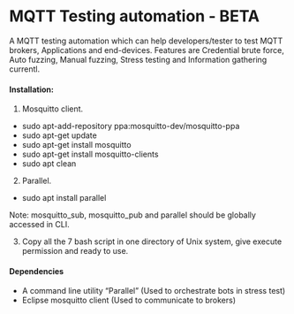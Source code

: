 # MQTT Testing automation - BETA


A MQTT testing automation which can help developers/tester to test MQTT brokers, Applications and end-devices. Features are Credential brute force, Auto fuzzing, Manual fuzzing, Stress testing and Information gathering currentl.

#### Installation:

1) Mosquitto client.
 

- sudo apt-add-repository ppa:mosquitto-dev/mosquitto-ppa
- sudo apt-get update
- sudo apt-get install mosquitto
- sudo apt-get install mosquitto-clients
- sudo apt clean


2) Parallel.
- sudo apt install parallel

Note: mosquitto_sub, mosquitto_pub and parallel should be globally accessed in
CLI.

3) Copy all the 7 bash script in one directory of Unix system, give execute permission
and ready to use.

#### Dependencies 
- A command line utility “Parallel” (Used to orchestrate bots in stress test)
- Eclipse mosquitto client (Used to communicate to brokers)

